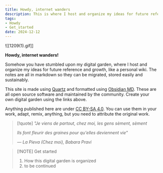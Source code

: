 ```yaml
---
title: Howdy, internet wanders
description: This is where I host and organize my ideas for future reference and growth, like a personal wiki.
tags:
- Howdy
- Get_started
date: 2024-12-12
---
```

![[1209(1).gif]]

**Howdy, internet wanders!**

Somehow you have stumbled upon my digital garden, where I host and organize my ideas for future reference and growth, like a personal wiki. The notes are all in markdown so they can be migrated, stored easily and sustainably. 

This site is made using [Quartz](https://quartz.jzhao.xyz/) and formatted using [Obsidian MD](https://obsidian.md/). These are all open source software and maintained by the community. Create your own digital garden using the links above.

Anything published here are under [CC BY-SA 4.0](https://creativecommons.org/licenses/by-sa/4.0/?ref=chooser-v1). You can use them in your work, adapt, remix, anything, but you need to attribute the original work. 

> [!quote]
> *"Je viens de partout, chez moi, les gens sèment, sèment*
> 
> *Ils font fleurir des graines pour qu'elles deviennent vie"* 
> 
> *— La Pieva (Chez moi), Babara Pravi*


> [!NOTE] Get started
> 1. How this digital garden is organized
> 2. to be continued

